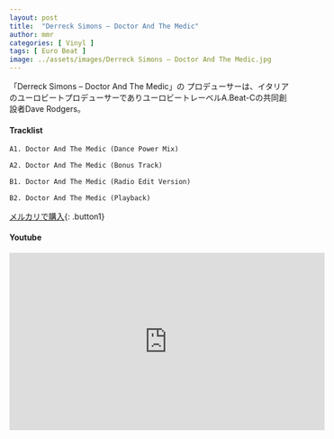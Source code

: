 ```yaml
---
layout: post
title:  "Derreck Simons – Doctor And The Medic"
author: mmr
categories: [ Vinyl ]
tags: [ Euro Beat ]
image: ../assets/images/Derreck Simons – Doctor And The Medic.jpg
---
```


「Derreck Simons – Doctor And The Medic」の
プロデューサーは、イタリアのユーロビートプロデューサーでありユーロビートレーベルA.Beat-Cの共同創設者Dave Rodgers。

#### Tracklist
```md
A1. Doctor And The Medic (Dance Power Mix)

A2. Doctor And The Medic (Bonus Track)

B1. Doctor And The Medic (Radio Edit Version)

B2. Doctor And The Medic (Playback)
```

[メルカリで購入](https://jp.mercari.com/item/m37328991093?afid=6142608987){: .button1}

#### Youtube
<iframe width="560" height="315" src="https://www.youtube.com/embed/KSWqspFBG-g?si=EVcrBobQY4ygYT2f" title="YouTube video player" frameborder="0" allow="accelerometer; autoplay; clipboard-write; encrypted-media; gyroscope; picture-in-picture; web-share" referrerpolicy="strict-origin-when-cross-origin" allowfullscreen></iframe>